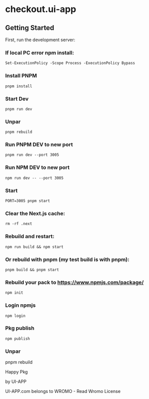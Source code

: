 # checkout.ui-app

## Getting Started

First, run the development server:

### If local PC error npm install:

```
Set-ExecutionPolicy -Scope Process -ExecutionPolicy Bypass
```

### Install PNPM

```
pnpm install
```

### Start Dev

```
pnpm run dev
```

### Unpar

```
pnpm rebuild
```

### Run PNPM DEV to new port

```
pnpm run dev --port 3005
```

### Run NPM DEV to new port

```
npm run dev -- --port 3005
```

### Start

```
PORT=3005 pnpm start
```

### Clear the Next.js cache:

```
rm -rf .next
```

### Rebuild and restart:

```
npm run build && npm start
```

### Or rebuild with pnpm (my test build is with pnpm):

```
pnpm build && pnpm start
```

### Rebuild  your pack to https://www.npmjs.com/package/

```
npm init
```

### Login npmjs

```
npm login
```

### Pkg publish

```
npm publish
```

### Unpar

pnpm rebuild

Happy Pkg

by UI-APP

UI-APP.com belongs to WROMO - Read Wromo License



